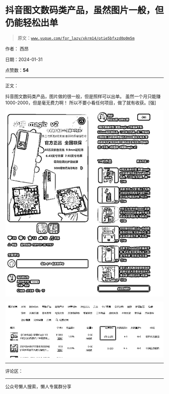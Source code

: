 # 抖音图文数码类产品，虽然图片一般，但仍能轻松出单

> 原文：[`www.yuque.com/for_lazy/xkrm14/otie5bfxzd0p0m5m`](https://www.yuque.com/for_lazy/xkrm14/otie5bfxzd0p0m5m)

作者： 西昂

日期：2024-01-31

点赞数：**54**

* * *

正文：

抖音图文数码类产品，图片做的很一般，但是照样可以出单。 虽然一个月只能赚 1000-2000，但是毫无费力啊！ 所以不要小看任何项目，做了就有收获。[强]

![](img/7bf47175441d78f25eb8563ab1e96a32.png)

![](img/c1b781ebbc23012523fa34890401ce14.png)

* * *

评论区：

* * *

公众号懒人搜索，懒人专属群分享